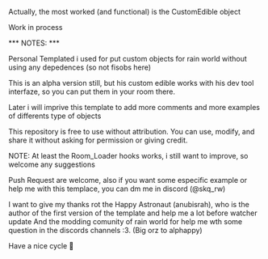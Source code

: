 
Actually, the most worked (and functional) is the CustomEdible object

Work in process

*** NOTES: ***

Personal Templated i used for put custom objects for rain world without using any depedences (so not fisobs here)

This is an alpha version still, but his custom edible works with his dev tool interfaze, so you can put them in your room there.

Later i will imprive this template to add more comments and more examples of differents type of objects

This repository is free to use without attribution.
You can use, modify, and share it without asking for permission or giving credit.

NOTE: At least the Room_Loader hooks works, i still want to improve, so welcome any suggestions

Push Request are welcome, also if you want some especific example or help me with this templace, you can dm me in discord (@skq_rw)

I want to give my thanks rot the Happy Astronaut (anubisrah), who is the author of the first version of the template and help me a lot before watcher update
And the modding comunity of rain world for help me wth some question in the discords channels :3. (Big orz to alphappy)

Have a nice cycle 🥳
